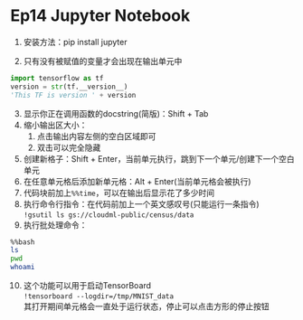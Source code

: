 # Ep14 Jupyter Notebook

1. 安装方法：pip install jupyter

2. 只有没有被赋值的变量才会出现在输出单元中
``` python
import tensorflow as tf
version = str(tf.__version__)
'This TF is version ' + version
```
3. 显示你正在调用函数的docstring(简版)：Shift + Tab
4. 缩小输出区大小：
	1. 点击输出内容左侧的空白区域即可
	2. 双击可以完全隐藏
5. 创建新格子：Shift + Enter，当前单元执行，跳到下一个单元/创建下一个空白单元
6. 在任意单元格后添加新单元格：Alt + Enter(当前单元格会被执行)
7. 代码块前加上`%%time`，可以在输出后显示花了多少时间
8. 执行命令行指令：在代码前加上一个英文感叹号(只能运行一条指令)
<br>`!gsutil ls gs://cloudml-public/census/data`
9. 执行批处理命令：
```bash
%%bash
ls
pwd
whoami
```
10. 这个功能可以用于启动TensorBoard
<br>`!tensorboard --logdir=/tmp/MNIST_data`
<br>其打开期间单元格会一直处于运行状态，停止可以点击方形的停止按钮
